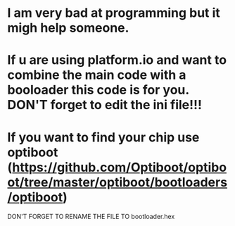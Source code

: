 I am very bad at programming but it migh help someone. 
==============================================================================
If u are using platform.io and want to combine the main code with a booloader this code is for you. 
DON'T forget to edit the ini file!!! 
==============================================================================
If you want to find  your chip use optiboot (https://github.com/Optiboot/optiboot/tree/master/optiboot/bootloaders/optiboot) 
==============================================================================
DON'T FORGET TO RENAME THE FILE TO bootloader.hex 
